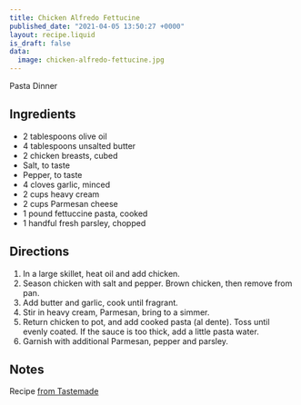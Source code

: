 ```yaml
---
title: Chicken Alfredo Fettucine
published_date: "2021-04-05 13:50:27 +0000"
layout: recipe.liquid
is_draft: false
data:
  image: chicken-alfredo-fettucine.jpg
---
```

Pasta Dinner

## Ingredients

- 2 tablespoons olive oil
- 4 tablespoons unsalted butter
- 2 chicken breasts, cubed
- Salt, to taste
- Pepper, to taste
- 4 cloves garlic, minced
- 2 cups heavy cream
- 2 cups Parmesan cheese
- 1 pound fettuccine pasta, cooked
- 1 handful fresh parsley, chopped

## Directions

1. In a large skillet, heat oil and add chicken.
2. Season chicken with salt and pepper. Brown chicken, then remove from pan.
3. Add butter and garlic, cook until fragrant.
4. Stir in heavy cream, Parmesan, bring to a simmer.
5. Return chicken to pot, and add cooked pasta (al dente). Toss until evenly coated. If the sauce is too thick, add a little pasta water.
6. Garnish with additional Parmesan, pepper and parsley.

## Notes

Recipe [from Tastemade](https://www.tastemade.com/videos/affordable-pasta-dinners#chicken-alfredo-fettuccine)